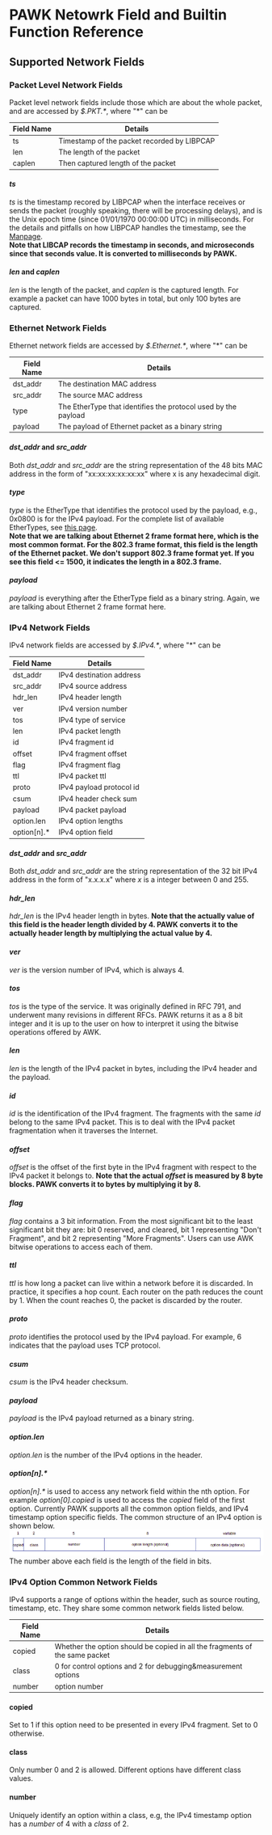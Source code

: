 # PAWK Netowrk Field and Builtin Function Reference
## Supported Network Fields
### Packet Level Network Fields
Packet level network fields include those which are about the whole packet, and are accessed by *\$.PKT.\**, where "*" can be

| Field Name | Details |
| --- | --- |
| ts | Timestamp of the packet recorded by LIBPCAP |
| len | The length of the packet |
| caplen | Then captured length of the packet |

#### *ts*
*ts* is the timestamp recored by LIBPCAP when the interface receives or sends the packet (roughly speaking, there will be processing delays), and is the Unix epoch time (since 01/01/1970 00:00:00 UTC) in milliseconds. For the details and pitfalls on how LIBPCAP handles the timestamp, see the [Manpage](https://www.tcpdump.org/manpages/pcap-tstamp.7.html).  
**Note that LIBCAP records the timestamp in seconds, and microseconds since that seconds value. It is converted to milliseconds by PAWK.**

#### *len* and *caplen*
*len* is the length of the packet, and *caplen* is the captured length. For example a packet can have 1000 bytes in total, but only 100 bytes are captured.

### Ethernet Network Fields
Ethernet network fields are accessed by *\$.Ethernet.\**, where "*" can be

| Field Name | Details |
| --- | --- |
| dst\_addr | The destination MAC address |
| src\_addr | The source MAC address |
| type | The EtherType that identifies the protocol used by the payload |
| payload | The payload of Ethernet packet as a binary string |

#### *dst\_addr* and *src\_addr*
Both *dst\_addr* and *src\_addr* are the string representation of the 48 bits MAC address in the form of "xx:xx:xx:xx:xx:xx" where x is any hexadecimal digit.

#### *type*
*type* is the EtherType that identifies the protocol used by the payload, e.g., 0x0800 is for the IPv4 payload. For the complete list of available EtherTypes, see [this page](https://www.iana.org/assignments/ieee-802-numbers/ieee-802-numbers.xhtml#ieee-802-numbers-1).  
**Note that we are talking about Ethernet 2 frame format here, which is the most common format. For the 802.3 frame format, this field is the length of the Ethernet packet. We don't support 802.3 frame format yet. If you see this field <= 1500, it indicates the length in a 802.3 frame.**

#### *payload*
*payload* is everything after the EtherType field as a binary string. Again, we are talking about Ethernet 2 frame format here.

### IPv4 Network Fields
IPv4 network fields are accessed by *\$.IPv4.\**, where "*" can be

|Field Name | Details |
| --- | --- |
| dst\_addr | IPv4 destination address |
| src\_addr | IPv4 source address |
| hdr\_len | IPv4 header length |
| ver | IPv4 version number |
| tos | IPv4 type of service |
| len | IPv4 packet length |
| id | IPv4 fragment id |
| offset | IPv4 fragment offset |
| flag |  IPv4 fragment flag |
| ttl | IPv4 packet ttl |
| proto | IPv4 payload protocol id |
| csum | IPv4 header check sum |
| payload | IPv4 packet payload |
| option.len | IPv4 option lengths |
| option[n].* | IPv4 option field |

#### *dst\_addr* and *src\_addr*
Both *dst\_addr* and *src\_addr* are the string representation of the 32 bit IPv4 address in the form of "x.x.x.x" where *x* is a integer between 0 and 255.

#### *hdr\_len*
*hdr\_len* is the IPv4 header length in bytes. **Note that the actually value of this field is the header length divided by 4. PAWK converts it to the actually header length by multiplying the actual value by 4.**

#### *ver*
*ver* is the version number of IPv4, which is always 4.

#### *tos*
*tos* is the type of the service. It was originally defined in RFC 791, and underwent many revisions in different RFCs. PAWK returns it as a 8 bit integer and it is up to the user on how to interpret it using the bitwise operations offered by AWK.

#### *len*
*len* is the length of the IPv4 packet in bytes, including the IPv4 header and the payload.

#### *id*
*id* is the identification of the IPv4 fragment. The fragments with the same *id* belong to the same IPv4 packet. This is to deal with the IPv4 packet fragmentation when it traverses the Internet.

#### *offset*
*offset* is the offset of the first byte in the IPv4 fragment with respect to the IPv4 packet it belongs to. **Note that the actual *offset* is measured by 8 byte blocks. PAWK converts it to bytes by multiplying it by 8.**

#### *flag*
*flag* contains a 3 bit information. From the most significant bit to the least significant bit they are: bit 0 reserved, and cleared, bit 1 representing "Don't Fragment", and bit 2 representing "More Fragments". Users can use AWK bitwise operations to access each of them.

#### *ttl*
*ttl* is how long a packet can live within a network before it is discarded. In practice, it specifies a hop count. Each router on the path reduces the count by 1. When the count reaches 0, the packet is discarded by the router.

#### *proto*
*proto* identifies the protocol used by the IPv4 payload. For example, 6 indicates that the payload uses TCP protocol.

#### *csum*
*csum* is the IPv4 header checksum.

#### *payload*
*payload* is the IPv4 payload returned as a binary string.

#### *option.len*
*option.len* is the number of the IPv4 options in the header.

#### *option[n].\**
*option[n].\** is used to access any network field within the nth option. For example *option[0].copied* is used to access the *copied* field of the first option. Currently PAWK supports all the common option fields, and IPv4 timestamp option specific fields. The common structure of an IPv4 option is shown below.
![IPv4 Option Structure](assets/option_structure.png)
The number above each field is the length of the field in bits.

### IPv4 Option Common Network Fields
IPv4 supports a range of options within the header, such as source routing, timestamp, etc. They share some common network fields listed below.

Field Name | Details |
| --- | --- |
| copied | Whether the option should be copied in all the fragments of the same packet |
| class | 0 for control options and 2 for debugging&measurement options |
| number | option number |

#### copied
Set to 1 if this option need to be presented in every IPv4 fragment. Set to 0 otherwise.

#### class
Only number 0 and 2 is allowed. Different options have different class values.

#### number
Uniquely identify an option within a class, e.g, the IPv4 timestamp option has a *number* of 4 with a *class* of 2.









 

